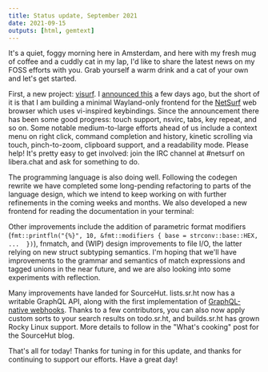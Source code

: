 ```yaml
---
title: Status update, September 2021
date: 2021-09-15
outputs: [html, gemtext]
---
```


It's a quiet, foggy morning here in Amsterdam, and here with my fresh mug of
coffee and a cuddly cat in my lap, I'd like to share the latest news on my FOSS
efforts with you. Grab yourself a warm drink and a cat of your own and let's get
started.

First, a new project: [visurf][0]. I [announced this][1] a few days ago, but the
short of it is that I am building a minimal Wayland-only frontend for the
[NetSurf][2] web browser which uses vi-inspired keybindings. Since the
announcement there has been some good progress: touch support, nsvirc, tabs, key
repeat, and so on. Some notable medium-to-large efforts ahead of us include a
context menu on right click, command completion and history, kinetic scrolling
via touch, pinch-to-zoom, clipboard support, and a readability mode. Please
help! It's pretty easy to get involved: join the IRC channel at \#netsurf on
libera.chat and ask for something to do.

[0]: https://sr.ht/~sircmpwn/visurf
[1]: https://drewdevault.com/2021/09/11/visurf-announcement.html
[2]: http://www.netsurf-browser.org

The programming language is also doing well. Following the codegen rewrite we
have completed some long-pending refactoring to parts of the language design,
which we intend to keep working on with further refinements in the coming weeks
and months. We also developed a new frontend for reading the documentation in
your terminal:

<script id="asciicast-q53ZaG138sp89gKYqo1fui9Qj" src="https://asciinema.org/a/q53ZaG138sp89gKYqo1fui9Qj.js" async></script>

Other improvements include the addition of parametric format modifiers
(`fmt::printfln("{%}", 10, &fmt::modifiers { base = strconv::base::HEX, ...  })`),
fnmatch, and (WIP) design improvements to file I/O, the latter relying on new
struct subtyping semantics. I'm hoping that we'll have improvements to the
grammar and semantics of match expressions and tagged unions in the near future,
and we are also looking into some experiments with reflection.

Many improvements have landed for SourceHut. lists.sr.ht now has a writable
GraphQL API, along with the first implementation of [GraphQL-native
webhooks][3]. Thanks to a few contributors, you can also now apply custom sorts
to your search results on todo.sr.ht, and builds.sr.ht has grown Rocky Linux
support. More details to follow in the "What's cooking" post for the SourceHut
blog.

[3]: https://sourcehut.org/blog/2021-08-25-graphql-native-webhooks/

That's all for today! Thanks for tuning in for this update, and thanks for
continuing to support our efforts. Have a great day!
